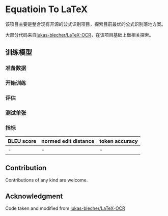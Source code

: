 # Equatioin To LaTeX

该项目主要是整合现有开源的公式识别项目，探索目前最优的公式识别落地方案。

大部分代码来自[lukas-blecher/LaTeX-OCR](https://github.com/lukas-blecher/LaTeX-OCR)，在该项目基础上做相关探索。


## 训练模型
### 准备数据
### 开始训练
### 评估
### 测试单张
### 指标
| BLEU score | normed edit distance | token accuracy |
| ---------- | -------------------- | -------------- |
| -      | -                 | -           |


## Contribution
Contributions of any kind are welcome.

## Acknowledgment
Code taken and modified from [lukas-blecher/LaTeX-OCR](https://github.com/lukas-blecher/LaTeX-OCR)
